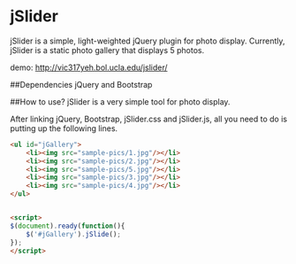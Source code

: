 jSlider
=======

jSlider is a simple, light-weighted jQuery plugin for photo display. Currently, jSlider is a static photo gallery that displays 5 photos.


demo: http://vic317yeh.bol.ucla.edu/jslider/

##Dependencies
jQuery and Bootstrap


##How to use?
jSlider is a very simple tool for photo display.

After linking jQuery, Bootstrap, jSlider.css and jSlider.js, all you need to do is putting up the following lines.

```html
<ul id="jGallery">
	<li><img src="sample-pics/1.jpg"/></li>
	<li><img src="sample-pics/2.jpg"/></li>
	<li><img src="sample-pics/5.jpg"/></li>
	<li><img src="sample-pics/3.jpg"/></li>	
	<li><img src="sample-pics/4.jpg"/></li>
</ul>


<script>
$(document).ready(function(){
	$('#jGallery').jSlide();
});
</script>
```
